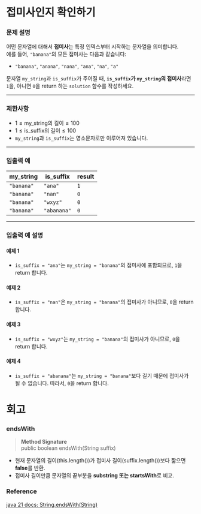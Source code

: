 # 접미사인지 확인하기

### 문제 설명
어떤 문자열에 대해서 **접미사**는 특정 인덱스부터 시작하는 문자열을 의미합니다.  
예를 들어, `"banana"`의 모든 접미사는 다음과 같습니다:
- `"banana"`, `"anana"`, `"nana"`, `"ana"`, `"na"`, `"a"`

문자열 `my_string`과 `is_suffix`가 주어질 때, **`is_suffix`가 `my_string`의 접미사**라면 `1`을, 아니면 `0`을 return 하는 `solution` 함수를 작성하세요.

---

### 제한사항
- $1 \leq \text{my_string의 길이} \leq 100$
- $1 \leq \text{is_suffix의 길이} \leq 100$
- `my_string`과 `is_suffix`는 영소문자로만 이루어져 있습니다.

---

### 입출력 예

| my_string  | is_suffix   | result |
|------------|-------------|--------|
| `"banana"` | `"ana"`     | `1`    |
| `"banana"` | `"nan"`     | `0`    |
| `"banana"` | `"wxyz"`    | `0`    |
| `"banana"` | `"abanana"` | `0`    |

---

### 입출력 예 설명

#### 예제 1
- `is_suffix = "ana"`는 `my_string = "banana"`의 접미사에 포함되므로, `1`을 return 합니다.

#### 예제 2
- `is_suffix = "nan"`은 `my_string = "banana"`의 접미사가 아니므로, `0`을 return 합니다.

#### 예제 3
- `is_suffix = "wxyz"`는 `my_string = "banana"`의 접미사가 아니므로, `0`을 return 합니다.

#### 예제 4
- `is_suffix = "abanana"`는 `my_string = "banana"`보다 길기 때문에 접미사가 될 수 없습니다. 따라서, `0`을 return 합니다.
# 회고
### endsWith
> **Method Signature**  
> public boolean endsWith(String suffix)
- 현재 문자열의 길이(this.length())가 접미사 길이(suffix.length())보다 짧으면 **false**를 반환.
- 접미사 길이만큼 문자열의 끝부분을 **substring 또는 startsWith**로 비교.
### Reference
[java 21 docs: String.endsWith(String)](https://docs.oracle.com/en/java/javase/21/docs/api/java.base/java/lang/String.html#endsWith(java.lang.String))